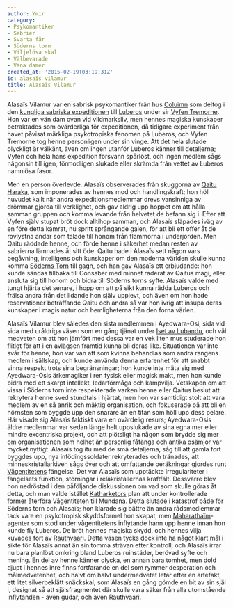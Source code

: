 ```yaml
---
author: Ymir
category:
- Psykomantiker
- Sabrier
- Svarta får
- Söderns torn
- Viljelösa skal
- Välbevarade
- Väna damer
created_at: '2015-02-19T03:19:31Z'
id: alasaïs vilamur
title: Alasaïs Vilamur
---
```

Alasaïs Vilamur var en sabrisk psykomantiker från hus [Coluimn] som deltog i den [kungliga sabriska expeditionen] till [Luberos] under sir [Vyfen Tremorne]. Hon var en vän dam ovan vid vildmarksliv, men hennes magiska kunskaper betraktades som ovärderliga för expeditionen, då tidigare experiment från havet påvisat märkliga psykotropiska fenomen på Luberos, och Vyfen Tremorne tog henne personligen under sin vinge. Att det hela slutade olyckligt är välkänt, även om ingen utanför Luberos känner till detaljerna; Vyfen och hela hans expedition försvann spårlöst, och ingen medlem sågs någonsin till igen, förmodligen slukade eller skrämda från vettet av Luberos namnlösa fasor.

Men en person överlevde. Alasaïs observerades från skuggorna av [Qaitu Haraka], som imponerades av hennes mod och handlingskraft; hon höll huvudet kallt när andra expeditionsmedlemmar drevs vansinniga av drömmar gjorda till verklighet, och gav aldrig upp hoppet om att hålla samman gruppen och komma levande från helvetet de befann sig i. Efter att Vyfen själv stupat bröt dock alltihop samman, och Alasaïs släpades iväg av en före detta kamrat, nu spritt språngande galen, för att bli ett offer åt de rovlystna andar som talade till honom från flammorna i underjorden. Men Qaitu räddade henne, och förde henne i säkerhet medan resten av sabrierna lämnades åt sitt öde. Qaitu hade i Alasaïs sett någon vars begåvning, intelligens och kunskaper om den moderna världen skulle kunna komma [Söderns Torn] till gagn, och han gav Alasaïs ett erbjudande: hon kunde sändas tillbaka till Consaber med minnet raderat av Qaitus magi, eller ansluta sig till honom och bidra till Söderns torns syfte. Alasaïs valde med tungt hjärta det senare, i hopp om att på sikt kunna rädda Luberos och frälsa andra från det lidande hon själv upplevt, och även om hon hade reservationer beträffande Qaitu och andra så var hon ivrig att insupa deras kunskaper i magis natur och hemligheterna från den forna värlen.

Alasaïs Vilamur blev således den sista medlemmen i Ayedwara-Osi, sida vid sida med uråldriga väsen som en gång tjänat under [Iset av Lubandu], och väl medveten om att hon jämfört med dessa var en vek liten mus studerade hon flitigt för att i en avlägsen framtid kunna bli deras like. Situationen var inte svår för henne, hon var van att som kvinna behandlas som andra rangens medlem i sällskap, och kunde använda denna erfarenhet för att snabbt vinna respekt trots sina begränsningar; hon kunde inte mäta sig med Ayedwara-Osis ärkemagiker i ren fysisk eller magisk makt, men hon kunde bidra med ett skarpt intellekt, ledarförmåga och kampvilja. Vetskapen om att vissa i Söderns torn inte respekterade varken henne eller Qaitus beslut att rekrytera henne sved stundtals i hjärtat, men hon var samtidigt stolt att vara medlem av en så anrik och mäktig organisation, och fokuserade på att bli en hörnsten som byggde upp den snarare än en titan som höll upp dess pelare. Här visade sig Alasaïs faktiskt vara en ovärdelig resurs; Ayedwara-Osis äldre medlemmar var sedan länge helt uppslukade av sina egna mer eller mindre excentriska projekt, och att plötsligt ha någon som brydde sig mer om organisationen som helhet än personlig fåfänga och antika osämjor var mycket nyttigt. Alasaïs tog itu med de små detaljerna, såg till att gamla fort byggdes upp, nya infödingssoldater rekryterades och tränades, att minneskristallarkiven sågs över och att omfattande beräkningar gjordes runt [Vågentitetens] fängelse. Det var Alasaïs som upptäckte irregulariteter i fängelsets funktion, störningar i reläkristallernas kraftfält. Dessvärre blev hon nedröstad i den påföljande diskussionen om vad som skulle göras åt detta, och man valde istället [Katharketors] plan att under kontrollerade former återföra Vågentiteten till Mundana. Detta slutade i katastrof både för Söderns torn och Alasaïs; hon klarade sig bättre än andra rådsmedlemmar tack vare en psykotropisk skyddsformel hon skapat, men [Maharathaïm]-agenter som stod under vågentitetens inflytande hann upp henne innan hon kunde fly Luberos. De bröt hennes magiska skydd, och hennes vilja kuvades fort av [Rauthvaari]. Detta väsen tycks dock inte ha något klart mål i sikte för Alasaïs annat än sin tomma strävan efter kontroll, och Alasaïs irrar nu bara planlöst omkring bland Luberos ruinstäder, berövad syfte och mening. En del av henne känner olycka, en annan bara tomhet, men dold djupt i hennes inre finns fortfarande en del som rymmer desperation och målmedvetenhet, och halvt om halvt undermedvetet letar efter en artefakt, ett litet silverbeklätt snäckskal, som Alasaïs en gång gömde en bit av sin själ i, designat så att själsfragmentet där skulle vara säker från alla utomstående inflytanden - även gudar, och även Rauthvaari.

  [Coluimn]: Coluimn
  [kungliga sabriska expeditionen]: Kungliga_Luberosexpedtionen_1417
  [Luberos]: Luberos
  [Vyfen Tremorne]: Vyfen_Tremorne
  [Qaitu Haraka]: Qaitu_Haraka
  [Söderns Torn]: Ayedwara-Osi
  [Iset av Lubandu]: Iset_Azarmisherah
  [Vågentitetens]: Vågentiteten
  [Katharketors]: Katharketor
  [Maharathaïm]: Maharathaïm
  [Rauthvaari]: Rauthvaari
